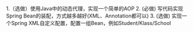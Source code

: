 1.（选做）使用Java中的动态代理，实现一个简单的AOP
2. (必做) 写代码实现Spring Bean的装配，方式越多越好(XML、Annotation都可以)
3. (选做) 实现一个Spring XML自定义配置，配置一组Bean，例如Student/Klass/School